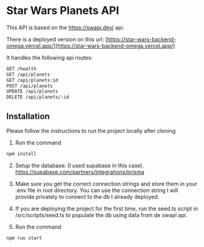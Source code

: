# Star Wars Planets API

This API is based on the https://swapi.dev/ api.

There is a deployed version on this url: [https://star-wars-backend-omega.vercel.app/](https://star-wars-backend-omega.vercel.app/)

It handles the following api routes:

```bash
GET /health
GET /api/planets
GET /api/planets:id
POST /api/planets
UPDATE /api/planets
DELETE /api/planets/:id
```

## Installation

Please follow the instructions to run the project locally after cloning

1. Run the command

```bash
npm install
```

2. Setup the database: (I used supabase in this case). https://supabase.com/partners/integrations/prisma
3. Make sure you get the correct connection strings and store them in your .env file in root directory. You can use the connection string I will provide privately to connect to the db I already deployed.

4. If you are deploying the project for the first time, run the seed.ts script in /src/scripts/seed.ts to populate the db using data from de swapi api.

5. Run the command

```bash
npm run start
```
